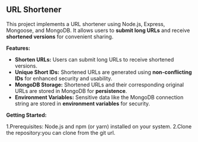 ## URL Shortener

This project implements a URL shortener using Node.js, Express, Mongoose, and MongoDB. It allows users to **submit long URLs** and receive **shortened versions** for convenient sharing.

**Features:**

* **Shorten URLs:** Users can submit long URLs to receive shortened versions.
* **Unique Short IDs:** Shortened URLs are generated using **non-conflicting IDs** for enhanced security and usability.
* **MongoDB Storage:** Shortened URLs and their corresponding original URLs are stored in MongoDB for **persistence**.
* **Environment Variables:** Sensitive data like the MongoDB connection string are stored in **environment variables** for security.

**Getting Started:**

1.Prerequisites: Node.js and npm (or yarn) installed on your system.
2.Clone the repository:you can clone from the git url.
